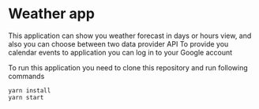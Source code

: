 # Weather app

This application can show you weather forecast in days or hours view, and also you can choose between two data provider API
To provide you calendar events to application you can log in to your Google account

To run this application you need to clone this repository and run following commands
    
    yarn install
    yarn start